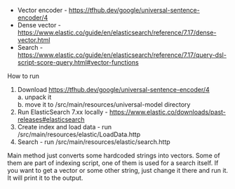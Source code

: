 - Vector encoder - https://tfhub.dev/google/universal-sentence-encoder/4
- Dense vector - https://www.elastic.co/guide/en/elasticsearch/reference/7.17/dense-vector.html
- Search - https://www.elastic.co/guide/en/elasticsearch/reference/7.17/query-dsl-script-score-query.html#vector-functions

How to run
1. Download https://tfhub.dev/google/universal-sentence-encoder/4
<br>a. unpack it
<br>b. move it to /src/main/resources/universal-model directory
2. Run ElasticSearch 7.xx locally - https://www.elastic.co/downloads/past-releases#elasticsearch
3. Create index and load data - run /src/main/resources/elastic/LoadData.http
4. Search - run /src/main/resources/elastic/search.http


Main method just converts some hardcoded strings into vectors. Some of them are part of indexing script, one of them is
used for a search itself.
If you want to get a vector or some other string, just change it there and run it. It will print it to the output.